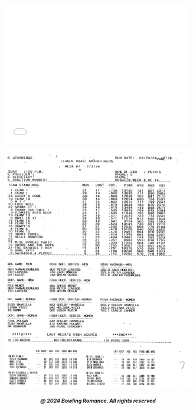 <html>

<head style="visibility: hidden;">
       
<body>  
       
<embed src="boontonlanes07005.pdf" width="500" height="375" type="application/pdf" />

<img
  class="fit-picture"
  src="boontonlanes07005.pdf" 
  alt="" />
  
<h5 style="text-align:center;"><i>@ 2024 Bowling Romance. All rights reserved</i></h5>   
</body>
</head>
</html>
